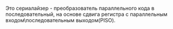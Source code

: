 Это сериалайзер - преобразователь параллельного кода в последовательный, на основе сдвига регистра с 
параллельным входом\последовательным выходом(PISO).
